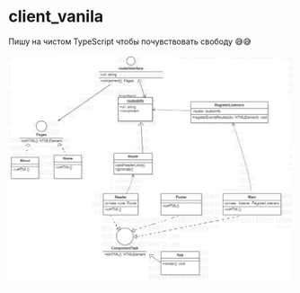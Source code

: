 # client_vanila
Пишу на чистом TypeScript чтобы почувствовать свободу 😅😅

 [![Main](https://github.com/DIY0R/client_vanila/blob/main/design.jpg)]([https://github.com/DIY0R](https://github.com/DIY0R/client_vanila))
